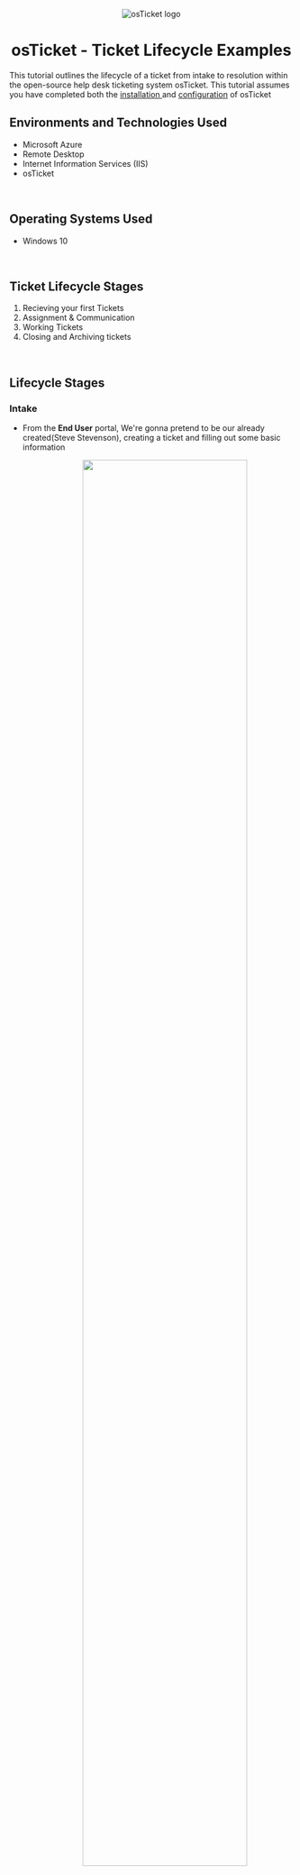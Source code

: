 <p align="center">
<img src="https://i.imgur.com/Clzj7Xs.png" alt="osTicket logo"/>
</p>

<h1 align="center">osTicket - Ticket Lifecycle Examples</h1>
This tutorial outlines the lifecycle of a ticket from intake to resolution within the open-source help desk ticketing system osTicket. This tutorial assumes you have completed both the <a href= "https://github.com/joshuafinchCC/osticket-prereqs"> installation </a> and <a href = "https://github.com/joshuafinchCC/osticket-installation">configuration</a> of osTicket

</br>

<h2>Environments and Technologies Used</h2>
<ul>
  <li>Microsoft Azure</li>
  <li>Remote Desktop</li>
  <li>Internet Information Services (IIS)</li>
  <li>osTicket</li>
</ul>

</br>
<h2>Operating Systems Used </h2>
<ul>
  <li>Windows 10</li>
</ul>
</br>
<h2>Ticket Lifecycle Stages</h2>
<ol>
  <li>Recieving your first Tickets</li>
  <li>Assignment & Communication</li>
  <li>Working Tickets</li>
  <li>Closing and Archiving tickets</li>
</ol>

</br>

<h2>Lifecycle Stages</h2>
<h3>Intake</h3>

<p>
  <ul>
    <li>From the <b>End User</b> portal, We're gonna pretend to be our already created(Steve Stevenson), creating a ticket and filling out some basic information</li>
    <ul>

 <p align="center">
        <img src="https://github.com/joshuafinchCC/osticket-examples/assets/155266044/a6b218f9-1b47-4333-a00c-ad9ba606ab15" height="80%" width="80%">
        </p>
       </ul>
    <li>After filling out the  subject and details of the ticket, we simple select <b>Create Ticket</b> </li>
    <li>The ticket is then sent to <b>Agent</b> Determination (which we've set as System Administrator is able to see all incoming tickets in the configuration tutorial) who views it from the <a href = "http://localhost/osTicket/scp/login.php">local help desk login</a></li>
    <ul>
      <li><b>Note</b>: Priorities have not been set for other incoming tickets. SLA plans need to be set for these tickets hence why they are all under the priority state of "Normal"</li>
       </ul>
 <p align="center">
  <img src="https://github.com/joshuafinchCC/osticket-examples/assets/155266044/dbe0cbab-4cae-49ae-b625-224ddbea7808" height="80%" width="80%">
   </p>

<h3>Assignment & Communication</h3>

<p>
  <ul>
    <li>Now lets observe this banking system ticket since it definately seems business critical. Here we can set the priority, assign the ticket, and even message the user directly with updates at the bottom of the ticket page</li>
 </ul>

<p align="center">
  <img src="https://github.com/joshuafinchCC/osticket-examples/assets/155266044/b3c233d3-6d4a-485c-84a0-b6c970db625a" height="80%" width="80%">
   </p>
     
<li>As Agent Determination makes changes to the priority and department of the ticket, osTicket tracks all the updates and notes made.</li>
   <p align="center">
  <img src="https://github.com/joshuafinchCC/osticket-examples/assets/155266044/0f1a3e08-c286-4a49-a3ff-b44809bc8559" height="80%" width="80%">
   </p>
    
  <li>The Agent can message the End User through the Ticket Thread to update the User on the ticket as well as set the status of the ticket (which is left as <b>Open</b> since we need to work it out)</li>
  

<p align="center">
  <img src="https://github.com/joshuafinchCC/osticket-examples/assets/155266044/31f832fd-e0dd-48bc-87c9-205b2d085e50" height="80%" width="80%">
   </p>

<br />

<h3>Working the Issue and Resolution</h3>

<p>
  <ul>
    <li>Following assignment to a department and communication with the end user, System Engineering has followed up within just a few minutes and informed us that the issue has been resolved. The Agent should now communicate the issue with the end user using the Ticket Thread and set the status of the ticket from Open to <b>Resolved</b>. Upon posting the Reply, the ticket is <b>Closed</b>.</li>
    <ul>

<p align="center">
  <img src="https://github.com/joshuafinchCC/osticket-examples/assets/155266044/721b5996-a188-4b81-bfb6-d79c138af329" height="80%" width="80%">
   </p>
  <li>Closed tickets can be found under the Closed section in our Tickets tab, where information and status of the tickets are archived. This can be an incredbly good resource for Agents to study Closed tickets to improve their experience in working with them</li>
  
   

<br />
